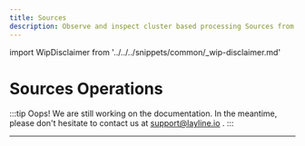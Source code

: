 ```yaml
---
title: Sources
description: Observe and inspect cluster based processing Sources from within the Configuration Center.
---
```


import WipDisclaimer from '../../../snippets/common/_wip-disclaimer.md'


# Sources Operations

:::tip Oops! We are still working on the documentation.
In the meantime, please don't hesitate to contact us at support@layline.io .
:::

---

<WipDisclaimer></WipDisclaimer>


